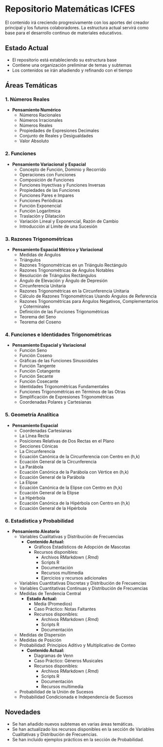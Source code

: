 # Repositorio Matemáticas ICFES

El contenido irá creciendo progresivamente con los aportes del creador principal y los futuros colaboradores. La estructura actual servirá como base para el desarrollo continuo de materiales educativos.

## Estado Actual

- El repositorio está estableciendo su estructura base
- Contiene una organización preliminar de temas y subtemas
- Los contenidos se irán añadiendo y refinando con el tiempo

## Áreas Temáticas

### 1. Números Reales
- **Pensamiento Numérico**
  - Números Racionales
  - Números Irracionales
  - Números Reales
  - Propiedades de Expresiones Decimales
  - Conjunto de Reales y Desigualdades
  - Valor Absoluto

### 2. Funciones
- **Pensamiento Variacional y Espacial**
  - Concepto de Función, Dominio y Recorrido
  - Operaciones con Funciones
  - Composición de Funciones
  - Funciones Inyectivas y Funciones Inversas
  - Propiedades de las Funciones
  - Funciones Pares e Impares
  - Funciones Periódicas
  - Función Exponencial
  - Función Logarítmica
  - Traslación y Dilatación
  - Variación Lineal y Exponencial, Razón de Cambio
  - Introducción al Límite de una Sucesión

### 3. Razones Trigonométricas
- **Pensamiento Espacial Métrico y Variacional**
  - Medidas de Ángulos
  - Triángulos
  - Razones Trigonométricas en un Triángulo Rectángulo
  - Razones Trigonométricas de Ángulos Notables
  - Resolución de Triángulos Rectángulos
  - Ángulo de Elevación y Ángulo de Depresión
  - Circunferencia Unitaria
  - Razones Trigonométricas en la Circunferencia Unitaria
  - Cálculo de Razones Trigonométricas Usando Ángulos de Referencia
  - Razones Trigonométricas para Ángulos Negativos, Complementarios y Coterminales
  - Definición de las Funciones Trigonométricas
  - Teorema del Seno
  - Teorema del Coseno

### 4. Funciones e Identidades Trigonométricas
- **Pensamiento Espacial y Variacional**
  - Función Seno
  - Función Coseno
  - Gráficas de las Funciones Sinusoidales
  - Función Tangente
  - Función Cotangente
  - Función Secante
  - Función Cosecante
  - Identidades Trigonométricas Fundamentales
  - Funciones Trigonométricas en Términos de las Otras
  - Simplificación de Expresiones Trigonométricas
  - Coordenadas Polares y Cartesianas

### 5. Geometría Analítica
- **Pensamiento Espacial**
  - Coordenadas Cartesianas
  - La Línea Recta
  - Posiciones Relativas de Dos Rectas en el Plano
  - Secciones Cónicas
  - La Circunferencia
  - Ecuación Canónica de la Circunferencia con Centro en (h,k)
  - Ecuación General de la Circunferencia
  - La Parábola
  - Ecuación Canónica de la Parábola con Vértice en (h,k)
  - Ecuación General de la Parábola
  - La Elipse
  - Ecuación Canónica de la Elipse con Centro en (h,k)
  - Ecuación General de la Elipse
  - La Hipérbola
  - Ecuación Canónica de la Hipérbola con Centro en (h,k)
  - Ecuación General de la Hipérbola

### 6. Estadística y Probabilidad
- **Pensamiento Aleatorio**
  - Variables Cualitativas y Distribución de Frecuencias
    - **Contenido Actual:**
      - Gráficos Estadísticos de Adopción de Mascotas
      - Recursos disponibles:
        - Archivos RMarkdown (.Rmd)
        - Scripts R
        - Documentación
        - Recursos multimedia
        - Ejercicios y recursos adicionales
  - Variables Cuantitativas Discretas y Distribución de Frecuencias
  - Variables Cuantitativas Continuas y Distribución de Frecuencias
  - Medidas de Tendencia Central
    - **Estado Actual:**
      - Media (Promedios)
      - Caso Práctico: Notas Faltantes
      - Recursos disponibles:
        - Archivos RMarkdown (.Rmd)
        - Scripts R
        - Documentación
  - Medidas de Dispersión
  - Medidas de Posición
  - Probabilidad: Principios Aditivo y Multiplicativo de Conteo
    - **Contenido Actual:**
      - Diagramas de Venn
      - Caso Práctico: Géneros Musicales
      - Recursos disponibles:
        - Archivos RMarkdown (.Rmd)
        - Scripts R
        - Documentación
        - Recursos multimedia
  - Probabilidad de la Unión de Sucesos
  - Probabilidad Condicionada e Independencia de Sucesos

## Novedades

- Se han añadido nuevos subtemas en varias áreas temáticas.
- Se han actualizado los recursos disponibles en la sección de Variables Cualitativas y Distribución de Frecuencias.
- Se han incluido ejemplos prácticos en la sección de Probabilidad.